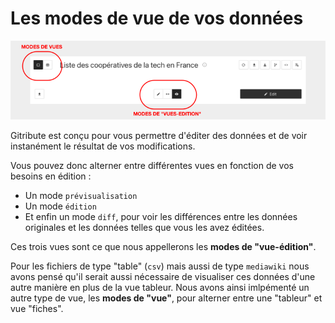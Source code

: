 # Les modes de vue de vos données

<div>
  <img
    alt="TUTORIAL-ACTIONS-EDIT_AND_VIEW_MODES"
    src="https://raw.githubusercontent.com/multi-coop/datami-website-content/main/images/tutorial/commented/tutorial-edit_and_view_modes-fr.png"
    />
</div>

Gitribute est conçu pour vous permettre d'éditer des données et de voir instanément le résultat de vos modifications. 

Vous pouvez donc alterner entre différentes vues en fonction de vos besoins en édition :

- Un mode `prévisualisation`
- Un mode `édition`
- Et enfin un mode `diff`, pour voir les différences entre les données originales et les données telles que vous les avez éditées.

Ces trois vues sont ce que nous appellerons les **modes de "vue-édition"**.

Pour les fichiers de type "table" (`csv`) mais aussi de type `mediawiki` nous avons pensé qu'il serait aussi nécessaire de visualiser ces données d'une autre manière en plus de la vue tableur. Nous avons ainsi imlpémenté un autre type de vue, les **modes de "vue"**, pour alterner entre une "tableur" et vue "fiches". 
